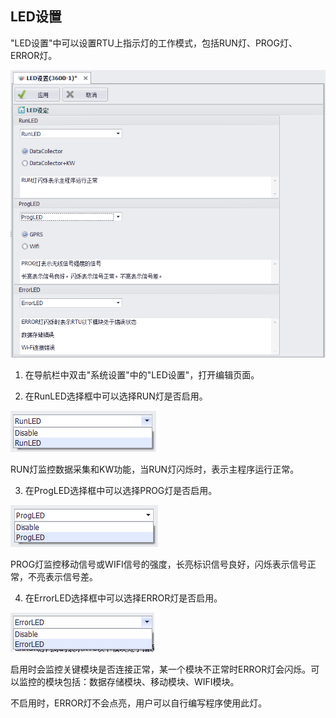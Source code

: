 ## LED设置 

"LED设置"中可以设置RTU上指示灯的工作模式，包括RUN灯、PROG灯、ERROR灯。

![](LED.png)

1. 在导航栏中双击"系统设置"中的"LED设置"，打开编辑页面。

2. 在RunLED选择框中可以选择RUN灯是否启用。

![](LED_1.png)

RUN灯监控数据采集和KW功能，当RUN灯闪烁时，表示主程序运行正常。

3. 在ProgLED选择框中可以选择PROG灯是否启用。

![](LED_2.png)

PROG灯监控移动信号或WIFI信号的强度，长亮标识信号良好，闪烁表示信号正常，不亮表示信号差。

4. 在ErrorLED选择框中可以选择ERROR灯是否启用。

![](LED_3.png)

启用时会监控关键模块是否连接正常，某一个模块不正常时ERROR灯会闪烁。可以监控的模块包括：数据存储模块、移动模块、WIFI模块。

不启用时，ERROR灯不会点亮，用户可以自行编写程序使用此灯。
